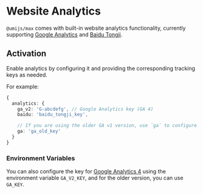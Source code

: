 # Website Analytics

`@umijs/max` comes with built-in website analytics functionality, currently supporting [Google Analytics](https://analytics.google.com/analytics/web/) and [Baidu Tongji](https://tongji.baidu.com/web/welcome/login).

## Activation

Enable analytics by configuring it and providing the corresponding tracking keys as needed.

For example:

```ts
{
  analytics: {
    ga_v2: 'G-abcdefg', // Google Analytics key (GA 4)
    baidu: 'baidu_tongji_key',

    // If you are using the older GA v1 version, use `ga` to configure
    ga: 'ga_old_key'
  }
}
```

### Environment Variables

You can also configure the key for [Google Analytics 4](https://support.google.com/analytics/answer/10089681) using the environment variable `GA_V2_KEY`, and for the older version, you can use `GA_KEY`.